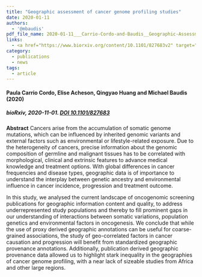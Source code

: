 ```yaml
---
title: "Geographic assessment of cancer genome profiling studies"
date: 2020-01-11
authors:
  - '@mbaudis'
pdf_file_name: 2020-01-11___Carrio-Cordo-and-Baudis__Geographic-Assessment-of-Cancer-Genome-Profiling-Studies_2__biorXiv.pdf
links:
  - <a href="https://www.biorxiv.org/content/10.1101/827683v2" target="_blank">[bioRxiv]</a>
category:
  - publications
  - news
tags:
  - article
---
```


#### Paula Carrio Cordo, Elise Acheson, Qingyao Huang and Michael Baudis (2020)
##### bioRxiv, 2020-11-01. [DOI 10.1101/827683](https://doi.org/10.1101/827683)

**Abstract** Cancers arise from the accumulation of somatic genome mutations, which can be influenced by inherited genomic variants and external factors such as environmental or lifestyle-related exposure. Due to the heterogeneity of cancers, precise information about the genomic composition of germline and malignant tissues has to be correlated with morphological, clinical and extrinsic features to advance medical knowledge and treatment options. With global differences in cancer frequencies and disease types, geographic data is of importance to understand the interplay between genetic ancestry and environmental influence in cancer incidence, progression and treatment outcome.<!--more-->

In this study, we analysed the current landscape of oncogenomic screening publications for geographic information content and quality, to address underrepresented study populations and thereby to fill prominent gaps in our understanding of interactions between somatic variations, population genetics and environmental factors in oncogenesis. We conclude that while the use of proxy derived geographic annotations can be useful for coarse-grained associations, the study of geo-correlated factors in cancer causation and progression will benefit from standardized geographic provenance annotations. Additionally, publication derived geographic provenance data allowed us to highlight stark inequality in the geographies of cancer genome profiling, with a near lack of sizeable studies from Africa and other large regions.
